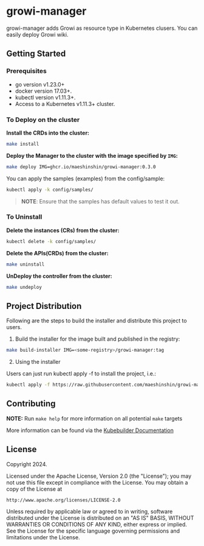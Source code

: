 # growi-manager

growi-manager adds Growi as resource type in Kubernetes clusers.
You can easily deploy Growi wiki.

## Getting Started

### Prerequisites
- go version v1.23.0+
- docker version 17.03+.
- kubectl version v1.11.3+.
- Access to a Kubernetes v1.11.3+ cluster.

### To Deploy on the cluster

**Install the CRDs into the cluster:**

```sh
make install
```

**Deploy the Manager to the cluster with the image specified by `IMG`:**

```sh
make deploy IMG=ghcr.io/maeshinshin/growi-manager:0.3.0
```

You can apply the samples (examples) from the config/sample:

```sh
kubectl apply -k config/samples/
```

>**NOTE**: Ensure that the samples has default values to test it out.

### To Uninstall
**Delete the instances (CRs) from the cluster:**

```sh
kubectl delete -k config/samples/
```

**Delete the APIs(CRDs) from the cluster:**

```sh
make uninstall
```

**UnDeploy the controller from the cluster:**

```sh
make undeploy
```

## Project Distribution

Following are the steps to build the installer and distribute this project to users.

1. Build the installer for the image built and published in the registry:

```sh
make build-installer IMG=<some-registry>/growi-manager:tag
```

2. Using the installer

Users can just run kubectl apply -f <URL for YAML BUNDLE> to install the project, i.e.:

```sh
kubectl apply -f https://raw.githubusercontent.com/maeshinshin/growi-manager/0.3.0/dist/install.yaml
```

## Contributing

**NOTE:** Run `make help` for more information on all potential `make` targets

More information can be found via the [Kubebuilder Documentation](https://book.kubebuilder.io/introduction.html)

## License

Copyright 2024.

Licensed under the Apache License, Version 2.0 (the "License");
you may not use this file except in compliance with the License.
You may obtain a copy of the License at

    http://www.apache.org/licenses/LICENSE-2.0

Unless required by applicable law or agreed to in writing, software
distributed under the License is distributed on an "AS IS" BASIS,
WITHOUT WARRANTIES OR CONDITIONS OF ANY KIND, either express or implied.
See the License for the specific language governing permissions and
limitations under the License.

